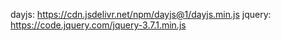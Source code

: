 dayjs:  https://cdn.jsdelivr.net/npm/dayjs@1/dayjs.min.js
jquery: https://code.jquery.com/jquery-3.7.1.min.js
